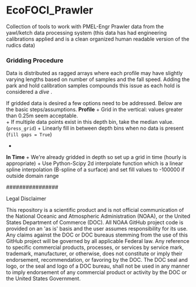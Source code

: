 # EcoFOCI_Prawler
Collection of tools to work with PMEL-Engr Prawler data from the yawl/ketch data processing system (this data has had engineering calibrations applied and is a clean organized human readable version of the rudics data)

### Gridding Procedure

Data is distributed as ragged arrays where each profile may have slightly varying lengths based on number of samples and the fall speed.  Adding the park and hold calibration samples compounds this issue as each hold is considered a _dive_ .

If gridded data is desired a few options need to be addressed.  Below are the basic steps/assumptions.
**Profile**
    + Grid in the vertical: values greater than 0.25m seem acceptable.  
    + If multiple data points exist in this depth bin, take the median value. (`press_grid`)
    + Linearly fill in between depth bins when no data is present (`fill gaps = True`)
 
 *
 **In Time**
    + We're already gridded in depth so set up a grid in time (hourly is appropriate)
    + Use Python-Scipy 2d interpolate function which is a linear spline interpolation (B-spline of a surface) and set fill values to -100000 if outside domain range


################

Legal Disclaimer

This repository is a scientific product and is not official communication of the National Oceanic and Atmospheric Administration (NOAA), or the United States Department of Commerce (DOC). All NOAA GitHub project code is provided on an 'as is' basis and the user assumes responsibility for its use. Any claims against the DOC or DOC bureaus stemming from the use of this GitHub project will be governed by all applicable Federal law. Any reference to specific commercial products, processes, or services by service mark, trademark, manufacturer, or otherwise, does not constitute or imply their endorsement, recommendation, or favoring by the DOC. The DOC seal and logo, or the seal and logo of a DOC bureau, shall not be used in any manner to imply endorsement of any commercial product or activity by the DOC or the United States Government.